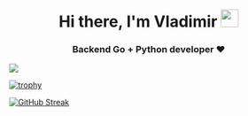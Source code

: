 <h1 align="center">Hi there, I'm Vladimir </a> 
<img src="https://github.com/blackcater/blackcater/raw/main/images/Hi.gif" height="32"/></h1>
<h3 align="center">Backend Go + Python developer ♥️</h3>

<a href="https://t.me/Babtis"><img src="https://img.shields.io/badge/Telegram-2CA5E0?style=for-the-badge&logo=telegram&logoColor=white"></img></a>

[![trophy](https://github-profile-trophy.vercel.app/?username=babtiss)](https://github.com/ryo-ma/github-profile-trophy)

[![GitHub Streak](https://github-readme-streak-stats.herokuapp.com/?user=babtiss)](https://git.io/streak-stats)

